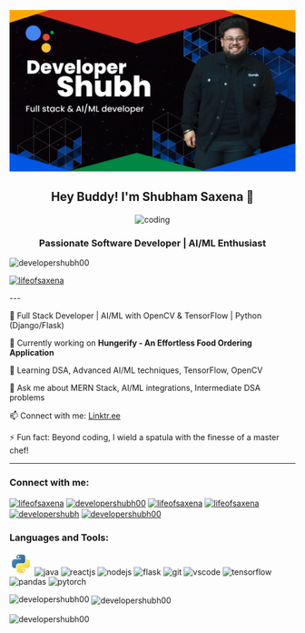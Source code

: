 ![logo](https://github.com/Developershubh00/Developershubh00/blob/main/shubham%20saxena.png) 
<h2 align="center">Hey Buddy! I'm Shubham Saxena 👋</h2>

<p align="center">
  <img align="center" alt="coding" width="400" src="https://cdn.dribbble.com/users/600557/screenshots/3625204/untitled-1.gif">
</p>

<h3 align="center">Passionate Software Developer | AI/ML Enthusiast</h3>
<p align="left"> <img src="https://komarev.com/ghpvc/?username=developershubh00&label=Profile%20views&color=0e75b6&style=flat" alt="developershubh00" /> </p>

<p align="left"> <a href="https://twitter.com/lifeofsaxena" target="blank"><img src="https://img.shields.io/twitter/follow/lifeofsaxena?logo=twitter&style=for-the-badge" alt="lifeofsaxena" /></a> </p>
---

🚀 Full Stack Developer | AI/ML with OpenCV & TensorFlow | Python (Django/Flask)

🔭 Currently working on **Hungerify - An Effortless Food Ordering Application**

🌱 Learning DSA, Advanced AI/ML techniques, TensorFlow, OpenCV

💬 Ask me about MERN Stack, AI/ML integrations, Intermediate DSA problems

📫 Connect with me: [Linktr.ee](https://linktr.ee/lifeofsaxena)

⚡ Fun fact: Beyond coding, I wield a spatula with the finesse of a master chef!


---

<h3 align="left">Connect with me:</h3>

<p align="left">
  <a href="https://twitter.com/lifeofsaxena" target="blank"><img align="center" src="https://raw.githubusercontent.com/rahuldkjain/github-profile-readme-generator/master/src/images/icons/Social/twitter.svg" alt="lifeofsaxena" height="30" width="40" /></a>
  <a href="https://linkedin.com/in/developershubh00" target="blank"><img align="center" src="https://raw.githubusercontent.com/rahuldkjain/github-profile-readme-generator/master/src/images/icons/Social/linked-in-alt.svg" alt="developershubh00" height="30" width="40" /></a>
  <a href="https://instagram.com/lifeofsaxena" target="blank"><img align="center" src="https://raw.githubusercontent.com/rahuldkjain/github-profile-readme-generator/master/src/images/icons/Social/instagram.svg" alt="lifeofsaxena" height="30" width="40" /></a>
  <a href="https://www.youtube.com/c/lifeofsaxena" target="blank"><img align="center" src="https://raw.githubusercontent.com/rahuldkjain/github-profile-readme-generator/master/src/images/icons/Social/youtube.svg" alt="lifeofsaxena" height="30" width="40" /></a>
  <a href="https://www.codechef.com/users/developershubh" target="blank"><img align="center" src="https://cdn.jsdelivr.net/npm/simple-icons@3.1.0/icons/codechef.svg" alt="developershubh" height="30" width="40" /></a>
  <a href="https://www.leetcode.com/developershubh00" target="blank"><img align="center" src="https://raw.githubusercontent.com/rahuldkjain/github-profile-readme-generator/master/src/images/icons/Social/leet-code.svg" alt="developershubh00" height="30" width="40" /></a>
</p>

<h3 align="left">Languages and Tools:</h3>

<p align="left"> 
  <img src="https://raw.githubusercontent.com/devicons/devicon/master/icons/python/python-original.svg" alt="python" width="40" height="40"/>
  <img src="https://www.vectorlogo.zone/logos/java/java-icon.svg" alt="java" width="40" height="40"/>
  <img src="https://www.vectorlogo.zone/logos/reactjs/reactjs-icon.svg" alt="reactjs" width="40" height="40"/>
  <img src="https://www.vectorlogo.zone/logos/nodejs/nodejs-icon.svg" alt="nodejs" width="40" height="40"/>
  <img src="https://www.vectorlogo.zone/logos/flask/flask-icon.svg" alt="flask" width="40" height="40"/>
  <img src="https://www.vectorlogo.zone/logos/git-scm/git-scm-icon.svg" alt="git" width="40" height="40"/>
  <img src="https://www.vectorlogo.zone/logos/visualstudio_code/visualstudio_code-icon.svg" alt="vscode" width="40" height="40"/>
  <img src="https://www.vectorlogo.zone/logos/tensorflow/tensorflow-icon.svg" alt="tensorflow" width="40" height="40"/>
  <img src="https://upload.wikimedia.org/wikipedia/commons/thumb/e/ed/Pandas_logo.svg/1200px-Pandas_logo.svg.png" alt="pandas" width="40" height="40"/>
  <img src="https://pytorch.org/assets/images/pytorch-logo.png" alt="pytorch" width="40" height="40"/>
  <!-- Add more icons as needed -->
</p>

<p align="center">
<p><img align="left" src="https://github-readme-stats.vercel.app/api/top-langs?username=developershubh00&show_icons=true&locale=en&layout=compact" alt="developershubh00" /></p>

<p>&nbsp;<img align="center" src="https://github-readme-stats.vercel.app/api?username=developershubh00&show_icons=true&locale=en" alt="developershubh00" /></p>

<p><img align="center" src="https://github-readme-streak-stats.herokuapp.com/?user=developershubh00&" alt="developershubh00" /></p>
